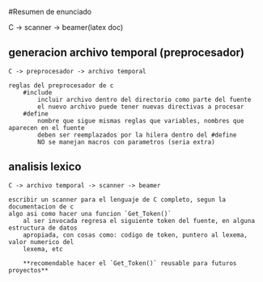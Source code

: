 #Resumen de enunciado

C -> scanner -> beamer(latex doc)


generacion archivo temporal (preprocesador)
-------------------------------------------
	
	C -> preprocesador -> archivo temporal

	reglas del preprocesador de c
		#include
			incluir archivo dentro del directorio como parte del fuente
			el nuevo archivo puede tener nuevas directivas a procesar
		#define
			nombre que sigue mismas reglas que variables, nombres que aparecen en el fuente
			deben ser reemplazados por la hilera dentro del #define
			NO se manejan macros con parametros (seria extra)


analisis lexico
---------------
	
	C -> archivo temporal -> scanner -> beamer

	escribir un scanner para el lenguaje de C completo, segun la documentacion de c
	algo asi como hacer una funcion `Get_Token()`
		al ser invocada regresa el siguiente token del fuente, en alguna estructura de datos
		apropiada, con cosas como: codigo de token, puntero al lexema, valor numerico del
		lexema, etc

		**recomendable hacer el `Get_Token()` reusable para futuros proyectos**
	
